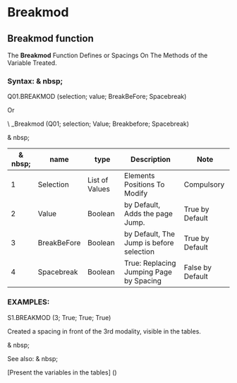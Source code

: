 # Breakmod

## Breakmod function

The **Breakmod** Function Defines or Spacings On The Methods of the Variable Treated.

### Syntax: & nbsp;

Q01.BREAKMOD (selection; value; BreakBeFore; Spacebreak)

Or

\ _Breakmod (Q01; selection; Value; Breakbefore; Spacebreak)

& nbsp;

| & nbsp; | **name** | **type** | **Description** | **Note** |
| --- | --- | --- | --- | --- |
| &#49; | Selection | List of Values ​​| Elements Positions To Modify | Compulsory |
| &#50; | Value | Boolean | by Default, Adds the page Jump. | True by Default |
| &#51; | BreakBeFore | Boolean | by Default, The Jump is before selection | True by Default |
| &#52; | Spacebreak | Boolean | True: Replacing Jumping Page by Spacing | False by Default |

### EXAMPLES:

S1.BREAKMOD (3; True; True; True)

Created a spacing in front of the 3rd modality, visible in the tables.

& nbsp;

See also: & nbsp;

[Present the variables in the tables] (<PertERDERLESVARIABLE WHILESTAB1.MD>)